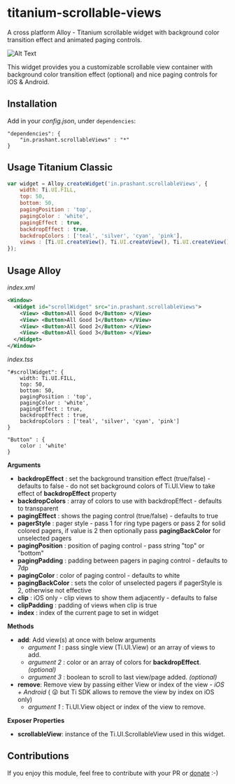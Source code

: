 # titanium-scrollable-views
A cross platform Alloy - Titanium scrollable widget with background color transition effect and animated paging controls.

![Alt Text](https://github.com/prashantsaini1/titanium-scrollable-views/blob/master/Dec-04-2016%2021-36-53.gif)

This widget provides you a customizable scrollable view container with background color transition effect (optional) and nice paging controls for iOS & Android.

## Installation

Add in your *config.json*, under `dependencies`:

```
"dependencies": {
    "in.prashant.scrollableViews" : "*"
}
```

## Usage Titanium Classic
```javascript
var widget = Alloy.createWidget('in.prashant.scrollableViews', {
	width: Ti.UI.FILL,
	top: 50,
	bottom: 50,
	pagingPosition : 'top',
	pagingColor : 'white',
	pagingEffect : true,
	backdropEffect : true,
	backdropColors : ['teal', 'silver', 'cyan', 'pink'],
	views : [Ti.UI.createView(), Ti.UI.createView(), Ti.UI.createView(), Ti.UI.createView()]
});
```

## Usage Alloy
*index.xml*
```xml
<Window>
  <Widget id="scrollWidget" src="in.prashant.scrollableViews">
    <View> <Button>All Good 0</Button> </View>
    <View> <Button>All Good 1</Button> </View>
    <View> <Button>All Good 2</Button> </View>
    <View> <Button>All Good 3</Button> </View>
  </Widget>
</Window>
```

*index.tss*
```tss
"#scrollWidget": {	
	width: Ti.UI.FILL,
	top: 50,
	bottom: 50,
	pagingPosition : 'top',
	pagingColor : 'white',
	pagingEffect : true,
	backdropEffect : true,
	backdropColors : ['teal', 'silver', 'cyan', 'pink']
}

"Button" : {
	color : 'white'
}
```

<b>Arguments</b>
* **backdropEffect**  : set the background transition effect (true/false) - defaults to false - do not set background colors of Ti.UI.View to take effect of __backdropEffect__ property
* **backdropColors**  : array of colors to use with backdropEffect - defaults to transparent
* **pagingEffect**    : shows the paging control (true/false) - defaults to true
* **pagerStyle**      : pager style - pass 1 for ring type pagers or pass 2 for solid colored pagers, if value is 2 then optionally pass **pagingBackColor** for unselected pagers
* **pagingPosition**  : position of paging control - pass string "top" or "bottom"
* **pagingPadding**   : padding between pagers in paging control - defaults to 7dp
* **pagingColor**     : color of paging control - defaults to white
* **pagingBackColor** : sets the color of unselected pagers if pagerStyle is 2, otherwise not effective
* **clip**            : iOS only - clip views to show them adjacently - defaults to false
* **clipPadding**     : padding of views when clip is true
* **index**           : index of the current page to set in widget

<b>Methods</b>
* **add**: Add view(s) at once with below arguments
  * *argument 1* : pass single view (Ti.UI.View) or an array of views to add.
  * *argument 2* :  color or an array of colors for **backdropEffect**. _(optional)_
  * *argument 3* : boolean to scroll to last view/page added. _(optional)_
* **remove**: Remove view by passing either View or index of the view - *iOS + Android* ( :stuck_out_tongue_winking_eye: but Ti SDK allows to remove the view by index on iOS only)
  * *argument 1* : Ti.UI.View object or index of the view to remove.

<b>Exposer Properties</b>
* **scrollableView**: instance of the Ti.UI.ScrollableView used in this widget.
  

## Contributions

If you enjoy this module, feel free to contribute with your PR or [donate](https://paypal.me/prashantsainii) :-)
